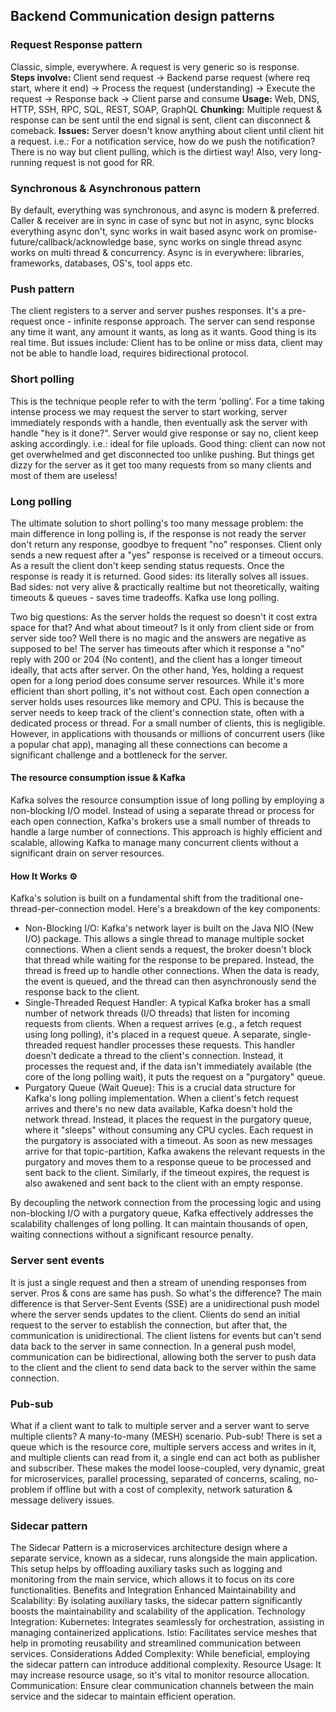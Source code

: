## Backend Communication design patterns

### Request Response pattern
Classic, simple, everywhere. A request is very generic so is response. 
**Steps involve:** Client send request -> Backend parse request (where req start, where it end) -> Process the request 
(understanding) -> Execute the request -> Response back -> Client parse and consume
**Usage:** Web, DNS, HTTP, SSH, RPC, SQL, REST, SOAP, GraphQL
**Chunking:** Multiple request & response can be sent until the end signal is sent, client can disconnect & comeback.
**Issues:** Server doesn't know anything about client until client hit a request. i.e.: For a notification service, how do 
we push the notification? There is no way but client pulling, which is the dirtiest way! Also, very long-running request 
is not good for RR. 

### Synchronous & Asynchronous pattern
By default, everything was synchronous, and async is modern & preferred. 
Caller & receiver are in sync in case of sync but not in async, sync blocks everything async don't, sync works in 
wait based async work on promise-future/callback/acknowledge base, sync works on single thread async works on multi 
thread & concurrency. Async is in everywhere: libraries, frameworks, databases, OS's, tool apps etc. 

### Push pattern
The client registers to a server and server pushes responses. It's a pre-request once - infinite response approach.
The server can send response any time it want, any amount it wants, as long as it wants. 
Good thing is its real time. But issues include: Client has to be online or miss data, client may not be able to 
handle load, requires bidirectional protocol. 

### Short polling
This is the technique people refer to with the term 'polling'. For a time taking intense process we may request the 
server to start working, server immediately responds with a handle, then eventually ask the server with handle 
"hey is it done?". Server would give response or say no, client keep asking accordingly. i.e.: ideal for file uploads. 
Good thing: client can now not get overwhelmed and get disconnected too unlike pushing. But things get dizzy for 
the server as it get too many requests from so many clients and most of them are useless! 

### Long polling
The ultimate solution to short polling's too many message problem: the main difference in long polling is, if the 
response is not ready the server don't return any response, goodbye to frequent "no" responses. Client only sends a new 
request after a "yes" response is received or a timeout occurs. As a result the client don't keep sending status requests. 
Once the response is ready it is returned. Good sides: its literally solves all issues. Bad sides: not very alive & 
practically realtime but not theoretically, waiting timeouts & queues - saves time tradeoffs. Kafka use long polling.

Two big questions: As the server holds the request so doesn't it cost extra space for that? 
And what about timeout? Is it only from client side or from server side too? 
Well there is no magic and the answers are negative as supposed to be! The server has timeouts after which it response
a "no" reply with 200 or 204 (No content), and the client has a longer timeout ideally, that acts after server. 
On the other hand, Yes, holding a request open for a long period does consume server resources. While it's more 
efficient than short polling, it's not without cost. Each open connection a server holds uses resources 
like memory and CPU. This is because the server needs to keep track of the client's connection state, often with a 
dedicated process or thread. For a small number of clients, this is negligible. However, in applications with thousands 
or millions of concurrent users (like a popular chat app), managing all these connections can become a significant 
challenge and a bottleneck for the server.

#### The resource consumption issue & Kafka
Kafka solves the resource consumption issue of long polling by employing a non-blocking I/O model. Instead of using a 
separate thread or process for each open connection, Kafka's brokers use a small number of threads to handle a large 
number of connections. This approach is highly efficient and scalable, allowing Kafka to manage many concurrent clients 
without a significant drain on server resources.
#### How It Works ⚙️
Kafka's solution is built on a fundamental shift from the traditional one-thread-per-connection model. 
Here's a breakdown of the key components:
- Non-Blocking I/O: Kafka's network layer is built on the Java NIO (New I/O) package. This allows a single thread to manage multiple socket connections. When a client sends a request, the broker doesn't block that thread while waiting for the response to be prepared. Instead, the thread is freed up to handle other connections. When the data is ready, the event is queued, and the thread can then asynchronously send the response back to the client.
- Single-Threaded Request Handler: A typical Kafka broker has a small number of network threads (I/O threads) that listen for incoming requests from clients. When a request arrives (e.g., a fetch request using long polling), it's placed in a request queue. A separate, single-threaded request handler processes these requests. This handler doesn't dedicate a thread to the client's connection. Instead, it processes the request and, if the data isn't immediately available (the core of the long polling wait), it puts the request on a "purgatory" queue.
- Purgatory Queue (Wait Queue): This is a crucial data structure for Kafka's long polling implementation. When a client's fetch request arrives and there's no new data available, Kafka doesn't hold the network thread. Instead, it places the request in the purgatory queue, where it "sleeps" without consuming any CPU cycles. Each request in the purgatory is associated with a timeout. As soon as new messages arrive for that topic-partition, Kafka awakens the relevant requests in the purgatory and moves them to a response queue to be processed and sent back to the client. Similarly, if the timeout expires, the request is also awakened and sent back to the client with an empty response.

By decoupling the network connection from the processing logic and using non-blocking I/O with a purgatory queue, Kafka effectively addresses the scalability challenges of long polling. It can maintain thousands of open, waiting connections without a significant resource penalty.

### Server sent events
It is just a single request and then a stream of unending responses from server. 
Pros & cons are same has push. So what's the difference? 
The main difference is that Server-Sent Events (SSE) are a unidirectional push model where the server sends updates to 
the client. Clients do send an initial request to the server to establish the connection, but after that, 
the communication is unidirectional. The client listens for events but can't send data back to the server in same connection. 
In a general push model, communication can be bidirectional, allowing both the server to push data to the client and 
the client to send data back to the server within the same connection.

### Pub-sub
What if a client want to talk to multiple server and a server want to serve multiple clients? A many-to-many (MESH) 
scenario. Pub-sub! There is set a queue which is the resource core, multiple servers access and writes in it, 
and multiple clients can read from it, a single end can act both as publisher and subscriber. These makes the model
loose-coupled, very dynamic, great for microservices, parallel processing, separated of concerns, scaling, no-problem if
offline but with a cost of complexity, network saturation & message delivery issues. 

### Sidecar pattern
The Sidecar Pattern is a microservices architecture design where a separate service, known as a sidecar, runs alongside 
the main application. This setup helps by offloading auxiliary tasks such as logging and monitoring from the main service, 
which allows it to focus on its core functionalities.
Benefits and Integration
Enhanced Maintainability and Scalability: By isolating auxiliary tasks, the sidecar pattern significantly boosts 
the maintainability and scalability of the application.
Technology Integration:
Kubernetes: Integrates seamlessly for orchestration, assisting in managing containerized applications.
Istio: Facilitates service meshes that help in promoting reusability and streamlined communication between services.
Considerations
Added Complexity: While beneficial, employing the sidecar pattern can introduce additional complexity.
Resource Usage: It may increase resource usage, so it's vital to monitor resource allocation.
Communication: Ensure clear communication channels between the main service and the sidecar to maintain efficient operation.